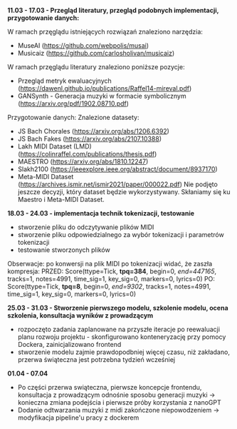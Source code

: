 **11.03 - 17.03 - Przegląd literatury, przegląd podobnych implementacji, przygotowanie danych:**

W ramach przęglądu istniejących rozwiązań znaleziono narzędzia:
* MuseAI (https://github.com/webpolis/musai) 
* Musicaiz (https://github.com/carlosholivan/musicaiz)

W ramach przęglądu literatury znaleziono poniższe pozycje:
* Przegląd metryk ewaluacyjnych (https://dawenl.github.io/publications/Raffel14-mireval.pdf)
* GANSynth - Generacja muzyki w formacie symbolicznym (https://arxiv.org/pdf/1902.08710.pdf)

Przygotowanie danych:
Znalezione datasety:
* JS Bach Chorales (https://arxiv.org/abs/1206.6392)
* JS Bach Fakes (https://arxiv.org/abs/2107.10388)
* Lakh MIDI Dataset (LMD) (https://colinraffel.com/publications/thesis.pdf)
* MAESTRO (https://arxiv.org/abs/1810.12247)
* Slakh2100 (https://ieeexplore.ieee.org/abstract/document/8937170)
* Meta-MIDI Dataset (https://archives.ismir.net/ismir2021/paper/000022.pdf)
Nie podjęto jeszcze decyzji, który dataset będzie wykorzystywany. Skłaniamy się ku Maestro i Meta-MIDI Dataset.

**18.03 - 24.03 - implementacja technik tokenizacji, testowanie**
* stworzenie pliku do odczytywanie plików MIDI
* stworzenie pliku odpowiedzialnego za wybór tokenizacji i parametrów tokenizacji
* testowanie stworzonych plików

Obserwacje: po konwersji na plik MIDI po tokenizacji widać, że zaszła kompresja:
PRZED: Score(ttype=Tick, **tpq=384**, begin=0, *end=447165*, tracks=1, notes=4991, time_sig=1, key_sig=0, markers=0, lyrics=0)
PO: Score(ttype=Tick, **tpq=8**, begin=0, *end=9302*, tracks=1, notes=4991, time_sig=1, key_sig=0, markers=0, lyrics=0)

**25.03 - 31.03 - Stworzenie pierwszego modelu, szkolenie modelu, ocena szkolenia,
konsultacja wyników z prowadzącym**
* rozpoczęto zadania zaplanowane na przyszłe iteracje po reewaluacji planu rozwoju projektu - skonfigurowano 
 konteneryzację przy pomocy Dockera, zainicjalizowano frontend
* stworzenie modelu zajmie prawdopodbniej więcej czasu, niż zakładano, przerwa świąteczna jest potrzebna tydzień wcześniej

**01.04 - 07.04**
* Po części przerwa swiąteczna, pierwsze koncepcje frontendu, konsultacja z prowadzącym odnośnie sposobu generacji muzyki -> konieczna zmiana podejścia i pierwsze próby korzystania z nanoGPT
* Dodanie odtwarzania muzyki z midi zakończone niepowodzeniem -> modyfikacja pipeline'u pracy z dockerem

